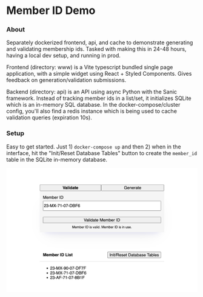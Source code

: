 # Member ID Demo

### About

Separately dockerized frontend, api, and cache to demonstrate generating and validating membership ids. Tasked with making this in 24-48 hours, having a local dev setup, and running in prod.

Frontend (directory: www) is a Vite typescript bundled single page application, with a simple widget using React + Styled Components. Gives feedback on generation/validation submissions.

Backend (directory: api) is an API using async Python with the Sanic framework. Instead of tracking member ids in a list/set, it initializes SQLite which is an in-memory SQL database. In the docker-compose/cluster config, you'll also find a redis instance which is being used to cache validation queries (expiration 10s).

### Setup

Easy to get started. Just 1) `docker-compose up` and then 2) when in the interface, hit the "Init/Reset Database Tables" button to create the `member_id` table in the SQLite in-memory database.

![](./docs/demo.png)